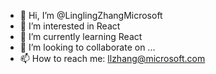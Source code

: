 - 👋 Hi, I’m @LinglingZhangMicrosoft
- 👀 I’m interested in React
- 🌱 I’m currently learning React
- 💞️ I’m looking to collaborate on ...
- 📫 How to reach me: llzhang@microsoft.com

<!---
LinglingZhangMicrosoft/LinglingZhangMicrosoft is a ✨ special ✨ repository because its `README.md` (this file) appears on your GitHub profile.
You can click the Preview link to take a look at your changes.
--->
